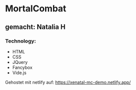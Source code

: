 # MortalCombat
## gemacht: Natalia H
### Technology:
- HTML
- CSS
- JQuery
- Fancybox
- Vide.js

Gehostet mit netlify auf: https://xenatal-mc-demo.netlify.app/
